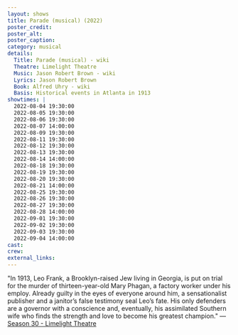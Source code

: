 ```yaml
---
layout: shows
title: Parade (musical) (2022)
poster_credit: 
poster_alt:
poster_caption:
category: musical
details:
  Title: Parade (musical) - wiki
  Theatre: Limelight Theatre
  Music: Jason Robert Brown - wiki
  Lyrics: Jason Robert Brown
  Book: Alfred Uhry - wiki
  Basis: Historical events in Atlanta in 1913
showtimes: |
  2022-08-04 19:30:00
  2022-08-05 19:30:00
  2022-08-06 19:30:00
  2022-08-07 14:00:00
  2022-08-09 19:30:00
  2022-08-11 19:30:00
  2022-08-12 19:30:00
  2022-08-13 19:30:00
  2022-08-14 14:00:00
  2022-08-18 19:30:00
  2022-08-19 19:30:00
  2022-08-20 19:30:00
  2022-08-21 14:00:00
  2022-08-25 19:30:00
  2022-08-26 19:30:00
  2022-08-27 19:30:00
  2022-08-28 14:00:00
  2022-09-01 19:30:00
  2022-09-02 19:30:00
  2022-09-03 19:30:00
  2022-09-04 14:00:00
cast:
crew:
external_links:
---
```


"In 1913, Leo Frank, a Brooklyn-raised Jew living in Georgia, is put on trial for the murder of thirteen-year-old Mary Phagan, a factory worker under his employ. Already guilty in the eyes of everyone around him, a sensationalist publisher and a janitor’s false testimony seal Leo’s fate. His only defenders are a governor with a conscience and, eventually, his assimilated Southern wife who finds the strength and love to become his greatest champion." — [Season 30 - Limelight Theatre](https://limelight-theatre.org/season30/)
